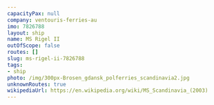 ```yaml
---
capacityPax: null
company: ventouris-ferries-au
imo: 7826788
layout: ship
name: MS Rigel II
outOfScope: false
routes: []
slug: ms-rigel-ii-7826788
tags:
- ship
photo: /img/300px-Brosen_gdansk_polferries_scandinavia2.jpg
unknownRoutes: true
wikipediaUrl: https://en.wikipedia.org/wiki/MS_Scandinavia_(2003)
---
```

